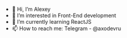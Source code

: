 - 👋 Hi, I’m Alexey
- 👀 I’m interested in Front-End development
- 🌱 I’m currently learning ReactJS
- 📫 How to reach me: Telegram - @axodevru
